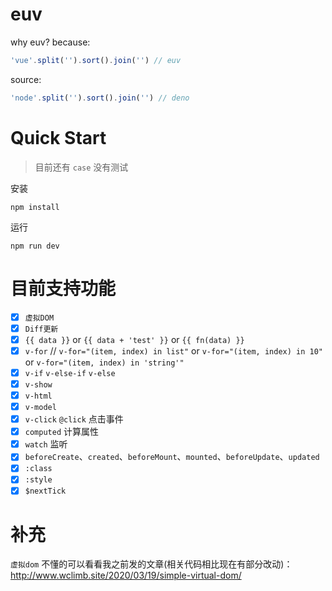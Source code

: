 # euv

why euv? because:  
```js
'vue'.split('').sort().join('') // euv
```
source:
```js
'node'.split('').sort().join('') // deno
```

# Quick Start

> 目前还有 `case` 没有测试

安装
```
npm install
```
运行
```
npm run dev
```

# 目前支持功能

- [x] `虚拟DOM`
- [x] `Diff更新`
- [x] `{{ data }}` or `{{ data + 'test' }}` or `{{ fn(data) }}`
- [x] `v-for` // `v-for="(item, index) in list"` or `v-for="(item, index) in 10"` or `v-for="(item, index) in 'string'"`
- [x] `v-if` `v-else-if` `v-else`
- [x] `v-show`
- [x] `v-html`
- [x] `v-model`
- [x] `v-click` `@click` 点击事件
- [x] `computed` 计算属性
- [x] `watch` 监听
- [x] `beforeCreate`、`created`、`beforeMount`、`mounted`、`beforeUpdate`、`updated`
- [x] `:class`
- [x] `:style`
- [x] `$nextTick`

# 补充

`虚拟dom` 不懂的可以看看我之前发的文章(相关代码相比现在有部分改动)：http://www.wclimb.site/2020/03/19/simple-virtual-dom/
